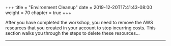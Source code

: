 +++
title = "Environment Cleanup"
date = 2019-12-20T17:41:43-08:00
weight = 70
chapter = true
+++

After you have completed the workshop, you need to remove the AWS resources that you created in your account to stop incurring costs. This section walks you through the steps to delete these resources…


---